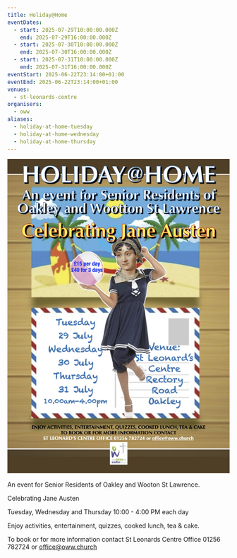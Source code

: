 ```yaml
---
title: Holiday@Home
eventDates:
  - start: 2025-07-29T10:00:00.000Z
    end: 2025-07-29T16:00:00.000Z
  - start: 2025-07-30T10:00:00.000Z
    end: 2025-07-30T16:00:00.000Z
  - start: 2025-07-31T10:00:00.000Z
    end: 2025-07-31T16:00:00.000Z
eventStart: 2025-06-22T23:14:00+01:00
eventEnd: 2025-06-22T23:14:00+01:00
venues:
  - st-leonards-centre
organisers:
  - oww
aliases:
  - holiday-at-home-tuesday
  - holiday-at-home-wednesday
  - holiday-at-home-thursday
---
```

![Holiday@Home poster advertising event. Full details on page below.](holiday-home-jane-austen-poster.jpg "Holiday@Home")

An event for Senior Residents of Oakley and Wooton St Lawrence.

Celebrating Jane Austen

Tuesday, Wednesday and Thursday
10:00 - 4:00 PM each day

Enjoy activities, entertainment, quizzes, cooked lunch, tea & cake.

To book or for more information contact
St Leonards Centre Office 01256 782724 or office@oww.church
